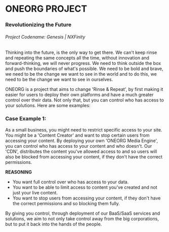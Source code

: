 # ONEORG PROJECT
### Revolutionizing the Future
###### Project Codename: Genesis | NXFinity

Thinking into the future, is the only way to get there. We can't keep rinse and repeating the same concepts all the time, without innovation
and forward-thinking, we will never progress. We need to think outside the box and push the boundaries of what's possible. We need to be
bold and brave, we need to be the change we want to see in the world and to do this, we need to be the change we want to see in ourselves.

ONEORG is a project that aims to change 'Rinse & Repeat', by first making it easier for users to deploy their own platforms and have a much greater
control over their data. Not only that, but you can control who has access to your solutions. Here are some examples:

### Case Example 1:
As a small business, you might need to restrict specific access to your site. You might be a 'Content Creator' and want to stop certain users from accessing
your content. By deploying your own 'ONEORG Media Engine', you can control who has access to your content and who doesn't. Our 'CDN', distributes the content
you've allowed access to and so users will also be blocked from accessing your content, if they don't have the correct permissions.

**REASONING**
- You want full control over who has access to your data.
- You want to be able to limit access to content you've created and not just your live content.
- You want to stop users from accessing your content, if they don't have the correct permissions and so blocking them fully.

By giving you control, through deployment of our BaaS/SaaS services and solutions, we aim to not only take control away from the big corporations, but to
put it back into the hands of the people.
